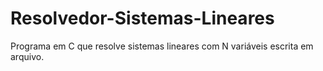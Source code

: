 # Resolvedor-Sistemas-Lineares
Programa em C que resolve sistemas lineares com N variáveis escrita em arquivo.
